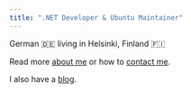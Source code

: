 ```yaml
---
title: ".NET Developer & Ubuntu Maintainer"
---
```


German :de: living in Helsinki, Finland :finland:

Read more [about me](/about) or how to [contact me](/contact).

I also have a [blog](/posts).